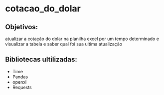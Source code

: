 # cotacao_do_dolar
## Objetivos:
atualizar a cotação do dolar na planilha excel por um tempo determinado e visualizar a tabela e saber qual foi sua ultima atualização
## Bibliotecas ultilizadas:
* Time
* Pandas
* openxl
* Requests
